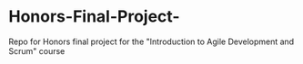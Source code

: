 # Honors-Final-Project-
Repo for Honors final project for the "Introduction to Agile Development and Scrum" course
